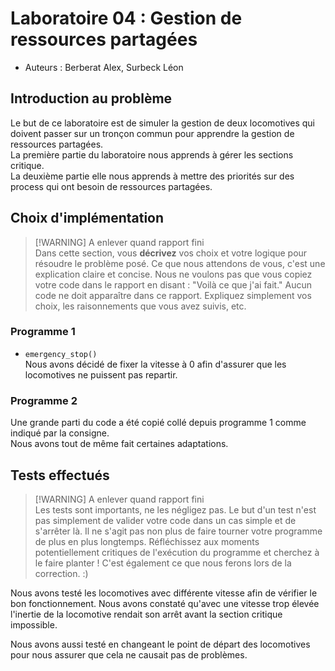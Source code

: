 # Laboratoire 04 : Gestion de ressources partagées

- Auteurs : Berberat Alex, Surbeck Léon


## Introduction au problème
Le but de ce laboratoire est de simuler la gestion de deux locomotives qui doivent passer sur un tronçon commun pour apprendre la gestion de ressources partagées.  
La première partie du laboratoire nous apprends à gérer les sections critique.  
La deuxième partie elle nous apprends à mettre des priorités sur des process qui ont besoin de ressources partagées.


## Choix d'implémentation

> [!WARNING] A enlever quand rapport fini  
> Dans cette section, vous **décrivez** vos choix et votre logique pour résoudre le problème posé. Ce que nous attendons de vous, c'est une explication claire et concise. Nous ne voulons pas que vous copiez votre code dans le rapport en disant : "Voilà ce que j'ai fait." Aucun code ne doit apparaître dans ce rapport. Expliquez simplement vos choix, les raisonnements que vous avez suivis, etc.

### Programme 1
- `emergency_stop()`  
    Nous avons décidé de fixer la vitesse à 0 afin d'assurer que les locomotives ne puissent pas repartir.  
 

### Programme 2
Une grande parti du code a été copié collé depuis programme 1 comme indiqué par la consigne.  
Nous avons tout de même fait certaines adaptations.



## Tests effectués

> [!WARNING] A enlever quand rapport fini  
> Les tests sont importants, ne les négligez pas. Le but d'un test n'est pas simplement de valider votre code dans un cas simple et de s'arrêter là. Il ne s'agit pas non plus de faire tourner votre programme de plus en plus longtemps. Réfléchissez aux moments potentiellement critiques de l'exécution du programme et cherchez à le faire planter ! C'est également ce que nous ferons lors de la correction. :)


Nous avons testé les locomotives avec différente vitesse afin de vérifier le bon fonctionnement. Nous avons constaté qu'avec une vitesse trop élevée l'inertie de la locomotive rendait son arrêt avant la section critique impossible.  

Nous avons aussi testé en changeant le point de départ des locomotives pour nous assurer que cela ne causait pas de problèmes.
